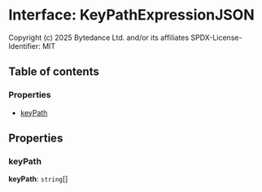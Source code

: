 # Interface: KeyPathExpressionJSON

Copyright (c) 2025 Bytedance Ltd. and/or its affiliates
SPDX-License-Identifier: MIT

## Table of contents

### Properties

* [keyPath](/auto-docs/editor/interfaces/KeyPathExpressionJSON.md#keypath)

## Properties

### keyPath

**keyPath**: `string`\[]
